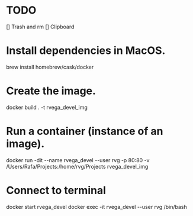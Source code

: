 # TODO

[] Trash and rm
[] Clipboard



# Install dependencies in MacOS.

brew install homebrew/cask/docker


# Create the image.

docker build . -t rvega_devel_img


# Run a container (instance of an image).

docker run -dit --name rvega_devel --user rvg -p 80:80 -v /Users/Rafa/Projects:/home/rvg/Projects rvega_devel_img

# Connect to terminal

docker start rvega_devel
docker exec -it rvega_devel --user rvg /bin/bash





<!-- `docker pull archlinux:latest`  // Get an image from the docker repos. -->
<!-- `docker run -dit --name my_arch_container -p 80:80 -v [PATH IN HOST MACHINE]:[PATH IN GUEST CONTAINER] archlinux:latest`  // Create a container by running the image. --> 
<!-- `docker start my_arch_container`  // Run the container. -->
<!-- `docker exec -it my_arch_container /bin/bash` //Run a terminal in the container. -->

<!-- If you want to start from a custom image, you need to create a Dockerfile. --> 
